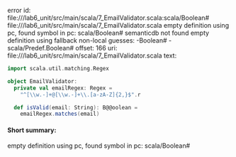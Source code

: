 error id: file://<WORKSPACE>/lab6_unit/src/main/scala/7_EmailValidator.scala:scala/Boolean#
file://<WORKSPACE>/lab6_unit/src/main/scala/7_EmailValidator.scala
empty definition using pc, found symbol in pc: scala/Boolean#
semanticdb not found
empty definition using fallback
non-local guesses:
	 -Boolean#
	 -scala/Predef.Boolean#
offset: 166
uri: file://<WORKSPACE>/lab6_unit/src/main/scala/7_EmailValidator.scala
text:
```scala
import scala.util.matching.Regex

object EmailValidator:
  private val emailRegex: Regex =
    "^[\\w.-]+@[\\w.-]+\\.[a-zA-Z]{2,}$".r

  def isValid(email: String): B@@oolean =
    emailRegex.matches(email)

```


#### Short summary: 

empty definition using pc, found symbol in pc: scala/Boolean#